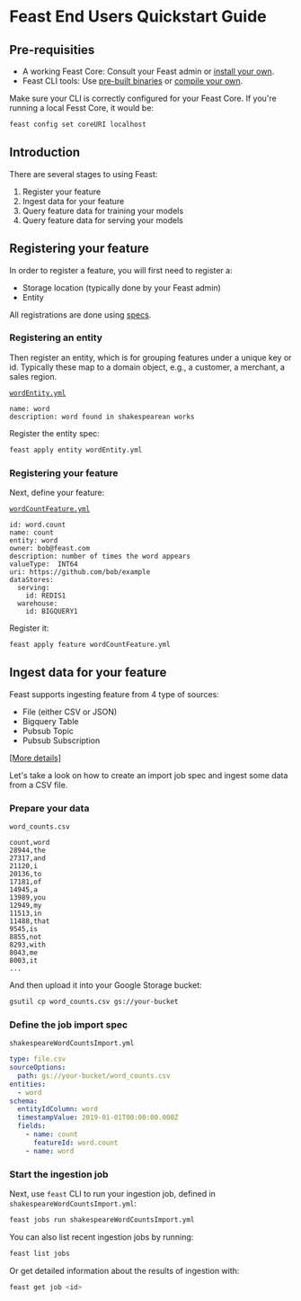 # Feast End Users Quickstart Guide

## Pre-requisities

* A working Feast Core: Consult your Feast admin or [install your own](install.md).
* Feast CLI tools: Use [pre-built
  binaries](https://github.com/gojek/feast/releases) or [compile your
  own](../cli/README.md).

Make sure your CLI is correctly configured for your Feast Core. If
you're running a local Fesst Core, it would be:
```sh
feast config set coreURI localhost
```

## Introduction

There are several stages to using Feast:
1. Register your feature
2. Ingest data for your feature
3. Query feature data for training your models
4. Query feature data for serving your models

## Registering your feature

In order to register a feature, you will first need to register a:
* Storage location (typically done by your Feast admin)
* Entity

All registrations are done using [specs](specs.md).

### Registering an entity

Then register an entity, which is for grouping features under a unique
key or id. Typically these map to a domain object, e.g., a customer, a
merchant, a sales region.

[`wordEntity.yml`](../examples/wordEntity.yml)
```
name: word
description: word found in shakespearean works
```

Register the entity spec:
```sh
feast apply entity wordEntity.yml
```

### Registering your feature

Next, define your feature:

[`wordCountFeature.yml`](../examples/wordCountFeature.yml)
```
id: word.count
name: count
entity: word
owner: bob@feast.com
description: number of times the word appears
valueType:  INT64
uri: https://github.com/bob/example
dataStores:
  serving:
    id: REDIS1
  warehouse:
    id: BIGQUERY1
```

Register it:
```sh
feast apply feature wordCountFeature.yml
```

## Ingest data for your feature

Feast supports ingesting feature from 4 type of sources:

* File (either CSV or JSON)
* Bigquery Table
* Pubsub Topic
* Pubsub Subscription

[[More details]](specs.md#import-spec)

Let's take a look on how to create an import job spec and ingest some data from a CSV file.

### Prepare your data
`word_counts.csv`
```csv
count,word
28944,the
27317,and
21120,i
20136,to
17181,of
14945,a
13989,you
12949,my
11513,in
11488,that
9545,is
8855,not
8293,with
8043,me
8003,it
...
```  

And then upload it into your Google Storage bucket:

```sh
gsutil cp word_counts.csv gs://your-bucket
```

### Define the job import spec
`shakespeareWordCountsImport.yml`
```yaml
type: file.csv
sourceOptions:
  path: gs://your-bucket/word_counts.csv
entities:
  - word
schema:
  entityIdColumn: word
  timestampValue: 2019-01-01T00:00:00.000Z
  fields:    
    - name: count
      featureId: word.count
    - name: word  
```

### Start the ingestion job
Next, use `feast` CLI to run your ingestion job, defined in 
`shakespeareWordCountsImport.yml`:
```sh
feast jobs run shakespeareWordCountsImport.yml
```

You can also list recent ingestion jobs by running:
```sh
feast list jobs
```

Or get detailed information about the results of ingestion with:
```sh
feast get job <id>
```